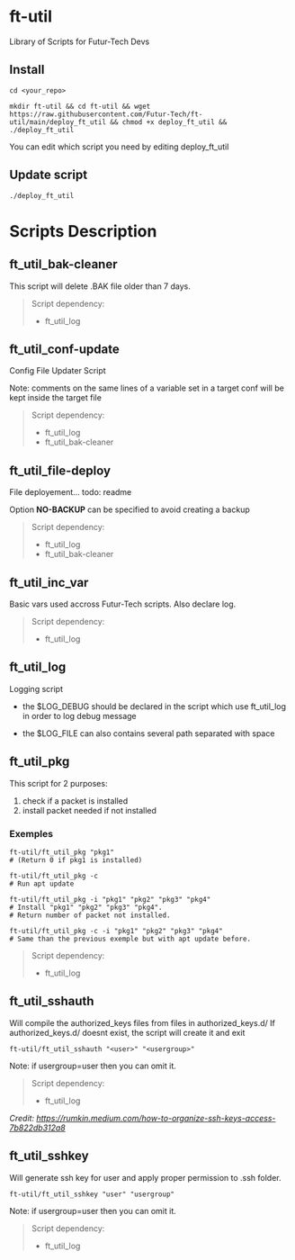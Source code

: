 # ft-util
Library of Scripts for Futur-Tech Devs

## Install

    cd <your_repo>

    mkdir ft-util && cd ft-util && wget https://raw.githubusercontent.com/Futur-Tech/ft-util/main/deploy_ft_util && chmod +x deploy_ft_util && ./deploy_ft_util

You can edit which script you need by editing deploy_ft_util

## Update script

    ./deploy_ft_util

# Scripts Description
## ft_util_bak-cleaner

This script will delete .BAK file older than 7 days.

> Script dependency:
> - ft_util_log

## ft_util_conf-update

Config File Updater Script

Note: comments on the same lines of a variable set in a target conf will be kept inside the target file

> Script dependency:
> - ft_util_log
> - ft_util_bak-cleaner

## ft_util_file-deploy

File deployement... todo: readme

Option **NO-BACKUP** can be specified to avoid creating a backup

> Script dependency:
> - ft_util_log
> - ft_util_bak-cleaner

## ft_util_inc_var

Basic vars used accross Futur-Tech scripts. Also declare log.

> Script dependency:
> - ft_util_log

## ft_util_log

Logging script

- the $LOG_DEBUG should be declared in the script which use ft_util_log in order to log debug message

- the $LOG_FILE can also contains several path separated with space

## ft_util_pkg

This script for 2 purposes:

1. check if a packet is installed
1. install packet needed if not installed

### Exemples
    ft-util/ft_util_pkg "pkg1"
    # (Return 0 if pkg1 is installed)

    ft-util/ft_util_pkg -c
    # Run apt update

    ft-util/ft_util_pkg -i "pkg1" "pkg2" "pkg3" "pkg4"
    # Install "pkg1" "pkg2" "pkg3" "pkg4".
    # Return number of packet not installed.

    ft-util/ft_util_pkg -c -i "pkg1" "pkg2" "pkg3" "pkg4"
    # Same than the previous exemple but with apt update before.

> Script dependency:
> - ft_util_log


## ft_util_sshauth

Will compile the authorized_keys files from files in authorized_keys.d/
If authorized_keys.d/ doesnt exist, the script will create it and exit

    ft-util/ft_util_sshauth "<user>" "<usergroup>"

Note: if usergroup=user then you can omit it.

> Script dependency:
> - ft_util_log

*Credit: https://rumkin.medium.com/how-to-organize-ssh-keys-access-7b822db312a8*

## ft_util_sshkey

Will generate ssh key for user and apply proper permission to .ssh folder.

    ft-util/ft_util_sshkey "user" "usergroup"

Note: if usergroup=user then you can omit it.

> Script dependency:
> - ft_util_log
